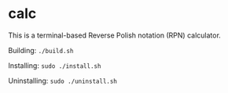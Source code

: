 # calc

This is a terminal-based Reverse Polish notation (RPN) calculator.

Building:
`./build.sh`

Installing:
`sudo ./install.sh`

Uninstalling:
`sudo ./uninstall.sh`